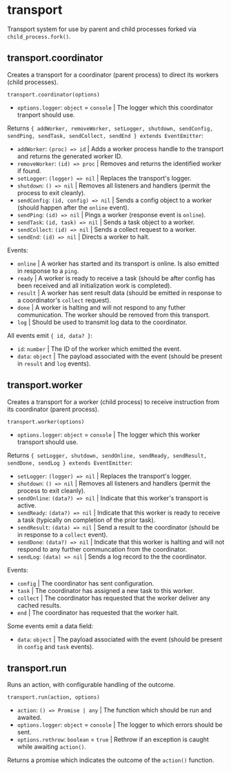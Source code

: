 # transport

Transport system for use by parent and child processes forked via `child_process.fork()`.

## transport.coordinator

Creates a transport for a coordinator (parent process) to direct its workers (child processes).

`transport.coordinator(options)`
- `options.logger`: `object` = `console` | The logger which this coordinator tranport should use.

Returns `{ addWorker, removeWorker, setLogger, shutdown, sendConfig, sendPing, sendTask, sendCollect, sendEnd } extends EventEmitter`:
- `addWorker`: `(proc) => id` | Adds a worker process handle to the transport and returns the generated worker ID.
- `removeWorker`: `(id) => proc` | Removes and returns the identified worker if found.
- `setLogger`: `(logger) => nil` | Replaces the transport's logger.
- `shutdown`: `() => nil` | Removes all listeners and handlers (permit the process to exit cleanly).
- `sendConfig`: `(id, config) => nil` | Sends a config object to a worker (should happen after the `online` event).
- `sendPing`: `(id) => nil` | Pings a worker (response event is `online`).
- `sendTask`: `(id, task) => nil` | Sends a task object to a worker.
- `sendCollect`: `(id) => nil` | Sends a collect request to a worker.
- `sendEnd`: `(id) => nil` | Directs a worker to halt.

Events:
- `online` | A worker has started and its transport is online. Is also emitted in response to a `ping`.
- `ready` | A worker is ready to receive a task (should be after config has been received and all initialization work is completed).
- `result` | A worker has sent result data (should be emitted in response to a coordinator's `collect` request).
- `done` | A worker is halting and will not respond to any futher communication. The worker should be removed from this transport.
- `log` | Should be used to transmit log data to the coordinator.

All events emit `{ id, data? }`:
- `id`: `number` | The ID of the worker which emitted the event.
- `data`: `object` | The payload associated with the event (should be present in `result` and `log` events).

## transport.worker

Creates a transport for a worker (child process) to receive instruction from its coordinator (parent process).

`transport.worker(options)`
- `options.logger`: `object` = `console` | The logger which this worker transport should use.

Returns `{ setLogger, shutdown, sendOnline, sendReady, sendResult, sendDone, sendLog } extends EventEmitter`:
- `setLogger`: `(logger) => nil` | Replaces the transport's logger.
- `shutdown`: `() => nil` | Removes all listeners and handlers (permit the process to exit cleanly).
- `sendOnline`: `(data?) => nil` | Indicate that this worker's transport is active.
- `sendReady`: `(data?) => nil` | Indicate that this worker is ready to receive a task (typically on completion of the prior task).
- `sendResult`: `(data) => nil` | Send a result to the coordinator (should be in response to a `collect` event).
- `sendDone`: `(data?) => nil` | Indicate that this worker is halting and will not respond to any further communcation from the coordinator.
- `sendLog`: `(data) => nil` | Sends a log record to the the coordinator.

Events:
- `config` | The coordinator has sent configuration.
- `task` | The coordinator has assigned a new task to this worker.
- `collect` | The coordinator has requested that the worker deliver any cached results.
- `end` | The coordinator has requested that the worker halt.

Some events emit a data field:
- `data`: `object` | The payload associated with the event (should be present in `config` and `task` events).

## transport.run

Runs an action, with configurable handling of the outcome.

`transport.run(action, options)`
- `action`: `() => Promise | any` | The function which should be run and awaited.
- `options.logger`: `object` = `console` | The logger to which errors should be sent.
- `options.rethrow`: `boolean` = `true` | Rethrow if an exception is caught while awaiting `action()`.

Returns a promise which indicates the outcome of the `action()` function.

